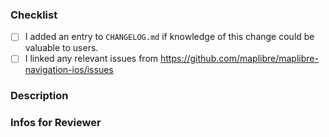 ### Checklist

- [ ] I added an entry to `CHANGELOG.md` if knowledge of this change could be valuable to users.
- [ ] I linked any relevant issues from https://github.com/maplibre/maplibre-navigation-ios/issues

### Description


### Infos for Reviewer

